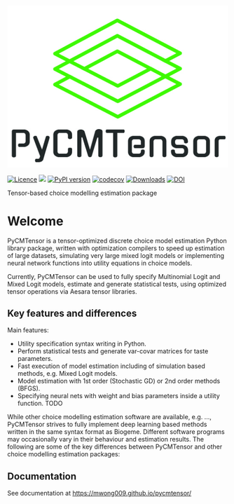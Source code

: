 ![PyCMTensor](docs/img/logo.jpg)

[![Licence](https://img.shields.io/badge/Licence-MIT-blue)](about/licence.md)
![](https://img.shields.io/pypi/pyversions/pycmtensor) 
[![PyPI version](https://badge.fury.io/py/pycmtensor.svg)](https://badge.fury.io/py/pycmtensor) 
[![codecov](https://codecov.io/gh/mwong009/pycmtensor/branch/master/graph/badge.svg?token=LFwgggDyjS)](https://codecov.io/gh/mwong009/pycmtensor) 
[![Downloads](https://static.pepy.tech/personalized-badge/pycmtensor?period=month&units=international_system&left_color=grey&right_color=orange&left_text=downloads/month)](https://pepy.tech/project/pycmtensor) 
[![DOI](https://zenodo.org/badge/460802394.svg)](https://zenodo.org/badge/latestdoi/460802394)

Tensor-based choice modelling estimation package

# Welcome

PyCMTensor is a tensor-optimized discrete choice model estimation Python library 
package, written with optimization compilers to speed up estimation of large datasets, 
simulating very large mixed logit models or implementing neural network functions into 
utility equations in choice models.

Currently, PyCMTensor can be used to fully specify Multinomial Logit and Mixed Logit models, estimate and generate statistical tests, using optimized tensor operations via Aesara tensor libraries.

## Key features and differences

Main features:

- Utility specification syntax writing in Python.
- Perform statistical tests and  generate var-covar matrices for taste parameters. 
- Fast execution of model estimation including of simulation based methods, e.g. Mixed Logit models.
- Model estimation with 1st order (Stochastic GD) or 2nd order methods (BFGS).
- Specifying neural nets with weight and bias parameters inside a utility function. TODO

While other choice modelling estimation software are available, e.g. ..., PyCMTensor strives to fully implement deep learning based methods written in the same syntax format as Biogeme. Different software programs may occasionally vary in their behaviour and estimation results. The following are some of the key differences between PyCMTensor and other choice modelling estimation packages:

## Documentation

See documentation at https://mwong009.github.io/pycmtensor/